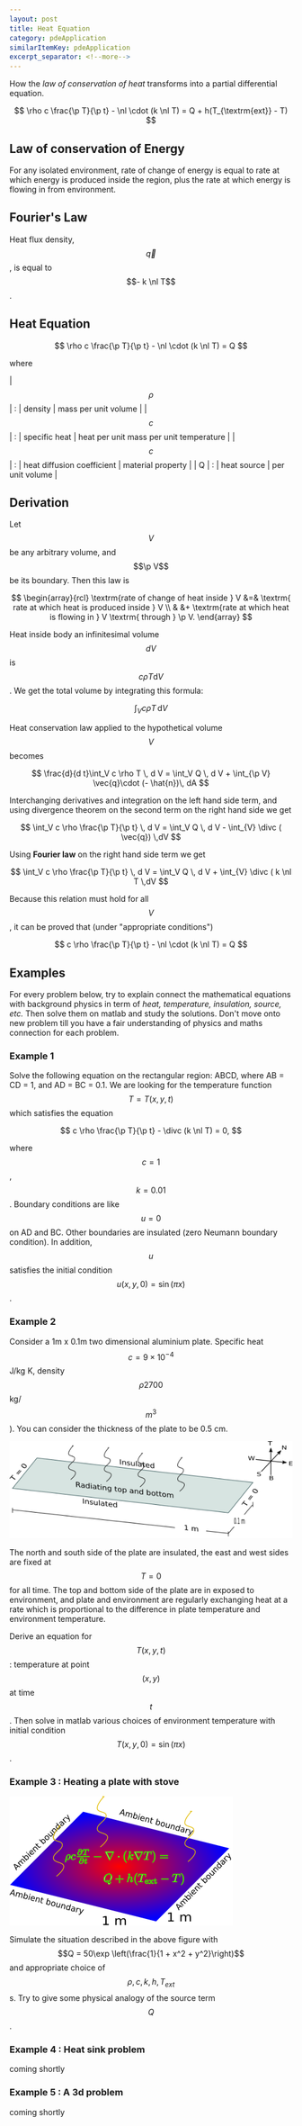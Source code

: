```yaml
---
layout: post
title: Heat Equation
category: pdeApplication
similarItemKey: pdeApplication
excerpt_separator: <!--more-->
---
```


<!---
#+latex_header: \newcommand{\Sig}{\Sigma}
#+latex_header: \newcommand{\Om}{\Omega}
#+latex_header: \newcommand{\om}{\omega}
#+latex_header: \newcommand{\Gm}{\Gamma}
#+latex_header: \newcommand{\tor}{\rightarrow}
#+latex_header: \newcommand{\R}{\mathbf{R}}
#+latex_header: \newcommand{\p}{\partial}
#+latex_header: \newcommand{\nl}{\nabla}
#+latex_header: \newcommand{\Dt}{\Delta}
#+latex_header: \newcommand{\dt}{\delta}
#+latex_header: \newcommand{\ep}{\epsilon}
#+latex_header: \newcommand{\vp}{\varphi}
#+latex_header: \newcommand{\ve}{\mathbf{\varepsilon}}
#+latex_header: \newcommand{\ml}{\left[\begin{array}}
#+latex_header: \newcommand{\mr}{\end{array}\right]}
#+latex_header: \newcommand{\divc}{\mathbf{div}}
--->

How the *law of conservation of heat* transforms into a partial differential equation. 

$$
\rho c \frac{\p T}{\p t} - \nl \cdot (k \nl T) = Q + h(T_{\textrm{ext}} - T)
$$

<!--more-->


## Law of conservation of Energy

For any isolated environment, rate of change of energy is equal to rate at which energy is produced inside the region, plus the rate at which energy is flowing in from environment. 



## Fourier's Law

Heat flux density, $$\vec{q}$$, is equal to $$- k \nl T$$.

   
## Heat Equation

$$
\rho c \frac{\p T}{\p t} - \nl \cdot (k \nl T) = Q
$$

where 

| $$\rho $$ | : | density                    | mass per unit volume                    |
| $$c $$    | : | specific heat              | heat per unit mass per unit temperature |
| $$c$$     | : | heat diffusion coefficient | material property                       |
| Q         | : | heat source                | per unit volume                         |


## Derivation
Let $$V$$ be any arbitrary volume, and $$\p V$$ be its boundary. Then this law is 

$$
\begin{array}{rcl}
\textrm{rate of change of heat inside } V &=& \textrm{ rate at which heat is produced inside } V \\ 
& &+ \textrm{rate at which heat is flowing in } V \textrm{ through } \p V.
\end{array}
$$


Heat inside body an infinitesimal volume $$dV$$ is $$ c \rho T \mathrm{d}V   $$. We get the total volume by integrating this formula:

$$
    \int_V c \rho T \, \mathrm{d} V 
$$

Heat conservation law applied to the hypothetical volume $$V$$ becomes

$$
\frac{d}{d t}\int_V c \rho T \, d V 
= \int_V Q \, d V + \int_{\p V} \vec{q}\cdot (- \hat{n})\, dA
$$

Interchanging derivatives and integration on the left hand side term, and using divergence theorem on the second term on the right hand side we get

$$
\int_V  c \rho \frac{\p T}{\p t} \, d V 
= \int_V Q \, d V - \int_{V} \divc  (    \vec{q})  \,dV
$$

Using **Fourier law** on the right hand side term we get

$$
\int_V  c \rho \frac{\p T}{\p t} \, d V 
= \int_V Q \, d V + \int_{V} \divc  (  k \nl T  \,dV
$$


Because this relation must hold for all $$V$$, it can be proved that (under "appropriate conditions")

$$
c \rho \frac{\p T}{\p t} - \nl \cdot (k \nl T) = Q
$$



## Examples

For every problem below, try to explain connect the mathematical equations with background physics in term of *heat, temperature, insulation, source, etc.* Then solve them on matlab and study the solutions. Don't move onto new problem till you have a fair understanding of physics and maths connection for each problem.

### Example 1

Solve the following equation on the rectangular region: ABCD, where AB = CD = 1, and AD = BC = 0.1. We are looking for the temperature function $$T = T(x,y,t)$$ which satisfies the equation

$$
c \rho \frac{\p T}{\p t} - \divc (k \nl T) = 0,
$$

where $$c = 1$$, $$k = 0.01$$. Boundary conditions are like $$u = 0 $$ on AD and BC. Other boundaries are insulated (zero Neumann boundary condition). In addition, $$u$$ satisfies the initial condition $$u(x,y,0) = \sin (\pi x)$$.

### Example 2
Consider a 1m x 0.1m two dimensional aluminium plate. Specific heat $$c = 9 \times 10^{-4} $$J/kg K, density $$\rho 2700$$ kg/$$m^3$$ ). You can consider the thickness of the plate to be 0.5 cm. 

![alt text](/images/2dradiation01.png)

The north and south side of the plate are insulated, the east and west sides are fixed at $$T = 0$$ for all time. The top and bottom side of the plate are in exposed to environment, and plate and environment are regularly exchanging heat at a rate which is proportional to the difference in plate temperature and environment temperature. 

Derive an equation for $$T(x,y,t)$$ : temperature at point $$(x,y)$$ at time $$t$$. Then solve in matlab various choices of environment temperature with initial condition $$T(x,y,0) = \sin (\pi x)$$.


### Example 3 : Heating a plate with  stove

![alt text](/images/2dradiation02.png)

Simulate the situation described in the above figure with $$Q = 50\exp \left(\frac{1}{1 + x^2 + y^2}\right)$$ and appropriate choice of $$\rho, c, k, h, T_{ext}$$s. Try to give some physical analogy of the source term $$Q$$.


### Example 4 : Heat sink problem

<p class="message">
coming shortly 
</p>

### Example 5 : A 3d problem

<p class="message">
coming shortly 
</p>







